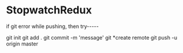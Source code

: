 # StopwatchRedux

if git error while pushing, then try-----

git init
git add .
git commit -m 'message'
git *create remote
git push -u origin master
